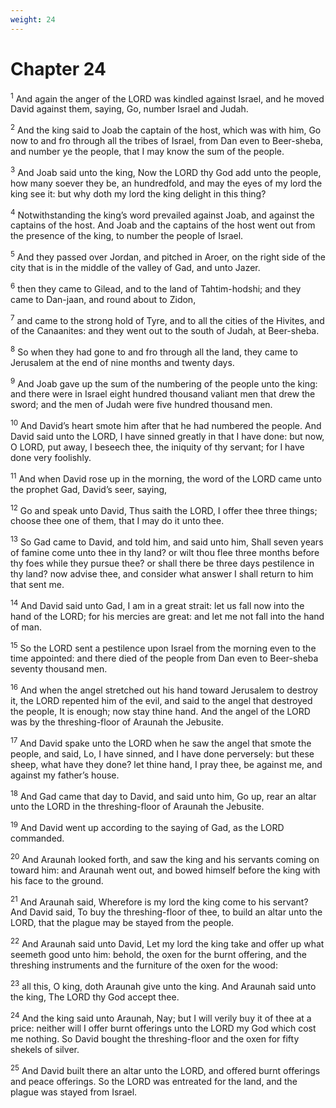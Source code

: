 ```yaml
---
weight: 24
---
```


# Chapter 24

<sup>1</sup> And again the anger of the LORD was kindled against Israel, and he moved David against them, saying, Go, number Israel and Judah. 

<sup>2</sup> And the king said to Joab the captain of the host, which was with him, Go now to and fro through all the tribes of Israel, from Dan even to Beer-sheba, and number ye the people, that I may know the sum of the people. 

<sup>3</sup> And Joab said unto the king, Now the LORD thy God add unto the people, how many soever they be, an hundredfold, and may the eyes of my lord the king see it: but why doth my lord the king delight in this thing? 

<sup>4</sup> Notwithstanding the king’s word prevailed against Joab, and against the captains of the host. And Joab and the captains of the host went out from the presence of the king, to number the people of Israel. 

<sup>5</sup> And they passed over Jordan, and pitched in Aroer, on the right side of the city that is in the middle of the valley of Gad, and unto Jazer. 

<sup>6</sup> then they came to Gilead, and to the land of Tahtim-hodshi; and they came to Dan-jaan, and round about to Zidon, 

<sup>7</sup> and came to the strong hold of Tyre, and to all the cities of the Hivites, and of the Canaanites: and they went out to the south of Judah, at Beer-sheba. 

<sup>8</sup> So when they had gone to and fro through all the land, they came to Jerusalem at the end of nine months and twenty days. 

<sup>9</sup> And Joab gave up the sum of the numbering of the people unto the king: and there were in Israel eight hundred thousand valiant men that drew the sword; and the men of Judah were five hundred thousand men. 

<sup>10</sup> And David’s heart smote him after that he had numbered the people. And David said unto the LORD, I have sinned greatly in that I have done: but now, O LORD, put away, I beseech thee, the iniquity of thy servant; for I have done very foolishly. 

<sup>11</sup> And when David rose up in the morning, the word of the LORD came unto the prophet Gad, David’s seer, saying, 

<sup>12</sup> Go and speak unto David, Thus saith the LORD, I offer thee three things; choose thee one of them, that I may do it unto thee. 

<sup>13</sup> So Gad came to David, and told him, and said unto him, Shall seven years of famine come unto thee in thy land? or wilt thou flee three months before thy foes while they pursue thee? or shall there be three days pestilence in thy land? now advise thee, and consider what answer I shall return to him that sent me. 

<sup>14</sup> And David said unto Gad, I am in a great strait: let us fall now into the hand of the LORD; for his mercies are great: and let me not fall into the hand of man. 

<sup>15</sup> So the LORD sent a pestilence upon Israel from the morning even to the time appointed: and there died of the people from Dan even to Beer-sheba seventy thousand men. 

<sup>16</sup> And when the angel stretched out his hand toward Jerusalem to destroy it, the LORD repented him of the evil, and said to the angel that destroyed the people, It is enough; now stay thine hand. And the angel of the LORD was by the threshing-floor of Araunah the Jebusite. 

<sup>17</sup> And David spake unto the LORD when he saw the angel that smote the people, and said, Lo, I have sinned, and I have done perversely: but these sheep, what have they done? let thine hand, I pray thee, be against me, and against my father’s house. 

<sup>18</sup> And Gad came that day to David, and said unto him, Go up, rear an altar unto the LORD in the threshing-floor of Araunah the Jebusite. 

<sup>19</sup> And David went up according to the saying of Gad, as the LORD commanded. 

<sup>20</sup> And Araunah looked forth, and saw the king and his servants coming on toward him: and Araunah went out, and bowed himself before the king with his face to the ground. 

<sup>21</sup> And Araunah said, Wherefore is my lord the king come to his servant? And David said, To buy the threshing-floor of thee, to build an altar unto the LORD, that the plague may be stayed from the people. 

<sup>22</sup> And Araunah said unto David, Let my lord the king take and offer up what seemeth good unto him: behold, the oxen for the burnt offering, and the threshing instruments and the furniture of the oxen for the wood: 

<sup>23</sup> all this, O king, doth Araunah give unto the king. And Araunah said unto the king, The LORD thy God accept thee. 

<sup>24</sup> And the king said unto Araunah, Nay; but I will verily buy it of thee at a price: neither will I offer burnt offerings unto the LORD my God which cost me nothing. So David bought the threshing-floor and the oxen for fifty shekels of silver. 

<sup>25</sup> And David built there an altar unto the LORD, and offered burnt offerings and peace offerings. So the LORD was entreated for the land, and the plague was stayed from Israel. 

